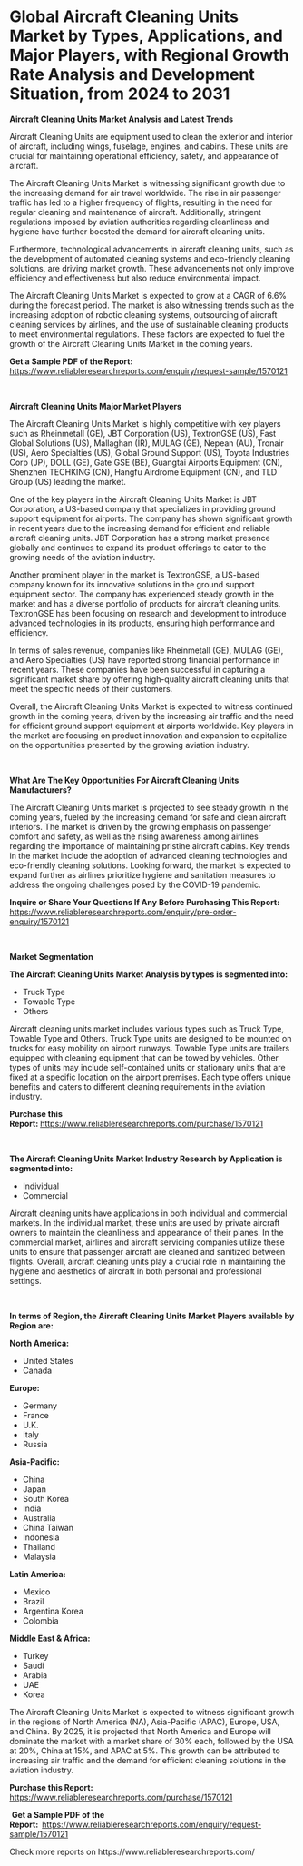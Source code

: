 <p><h1>Global Aircraft Cleaning Units Market by Types, Applications, and Major Players, with Regional Growth Rate Analysis and Development Situation, from 2024 to 2031</h1></p><p><strong>Aircraft Cleaning Units Market Analysis and Latest Trends</strong></p>
<p><p>Aircraft Cleaning Units are equipment used to clean the exterior and interior of aircraft, including wings, fuselage, engines, and cabins. These units are crucial for maintaining operational efficiency, safety, and appearance of aircraft.</p><p>The Aircraft Cleaning Units Market is witnessing significant growth due to the increasing demand for air travel worldwide. The rise in air passenger traffic has led to a higher frequency of flights, resulting in the need for regular cleaning and maintenance of aircraft. Additionally, stringent regulations imposed by aviation authorities regarding cleanliness and hygiene have further boosted the demand for aircraft cleaning units.</p><p>Furthermore, technological advancements in aircraft cleaning units, such as the development of automated cleaning systems and eco-friendly cleaning solutions, are driving market growth. These advancements not only improve efficiency and effectiveness but also reduce environmental impact.</p><p>The Aircraft Cleaning Units Market is expected to grow at a CAGR of 6.6% during the forecast period. The market is also witnessing trends such as the increasing adoption of robotic cleaning systems, outsourcing of aircraft cleaning services by airlines, and the use of sustainable cleaning products to meet environmental regulations. These factors are expected to fuel the growth of the Aircraft Cleaning Units Market in the coming years.</p></p>
<p><strong>Get a Sample PDF of the Report:&nbsp;</strong> <a href="https://www.reliableresearchreports.com/enquiry/request-sample/1570121">https://www.reliableresearchreports.com/enquiry/request-sample/1570121</a></p>
<p>&nbsp;</p>
<p><strong>Aircraft Cleaning Units Major Market Players</strong></p>
<p><p>The Aircraft Cleaning Units Market is highly competitive with key players such as Rheinmetall (GE), JBT Corporation (US), TextronGSE (US), Fast Global Solutions (US), Mallaghan (IR), MULAG (GE), Nepean (AU), Tronair (US), Aero Specialties (US), Global Ground Support (US), Toyota Industries Corp (JP), DOLL (GE), Gate GSE (BE), Guangtai Airports Equipment (CN), Shenzhen TECHKING (CN), Hangfu Airdrome Equipment (CN), and TLD Group (US) leading the market.</p><p>One of the key players in the Aircraft Cleaning Units Market is JBT Corporation, a US-based company that specializes in providing ground support equipment for airports. The company has shown significant growth in recent years due to the increasing demand for efficient and reliable aircraft cleaning units. JBT Corporation has a strong market presence globally and continues to expand its product offerings to cater to the growing needs of the aviation industry.</p><p>Another prominent player in the market is TextronGSE, a US-based company known for its innovative solutions in the ground support equipment sector. The company has experienced steady growth in the market and has a diverse portfolio of products for aircraft cleaning units. TextronGSE has been focusing on research and development to introduce advanced technologies in its products, ensuring high performance and efficiency.</p><p>In terms of sales revenue, companies like Rheinmetall (GE), MULAG (GE), and Aero Specialties (US) have reported strong financial performance in recent years. These companies have been successful in capturing a significant market share by offering high-quality aircraft cleaning units that meet the specific needs of their customers.</p><p>Overall, the Aircraft Cleaning Units Market is expected to witness continued growth in the coming years, driven by the increasing air traffic and the need for efficient ground support equipment at airports worldwide. Key players in the market are focusing on product innovation and expansion to capitalize on the opportunities presented by the growing aviation industry.</p></p>
<p>&nbsp;</p>
<p><strong>What Are The Key Opportunities For Aircraft Cleaning Units Manufacturers?</strong></p>
<p><p>The Aircraft Cleaning Units market is projected to see steady growth in the coming years, fueled by the increasing demand for safe and clean aircraft interiors. The market is driven by the growing emphasis on passenger comfort and safety, as well as the rising awareness among airlines regarding the importance of maintaining pristine aircraft cabins. Key trends in the market include the adoption of advanced cleaning technologies and eco-friendly cleaning solutions. Looking forward, the market is expected to expand further as airlines prioritize hygiene and sanitation measures to address the ongoing challenges posed by the COVID-19 pandemic.</p></p>
<p><strong>Inquire or Share Your Questions If Any Before Purchasing This Report:</strong> <a href="https://www.reliableresearchreports.com/enquiry/pre-order-enquiry/1570121">https://www.reliableresearchreports.com/enquiry/pre-order-enquiry/1570121</a></p>
<p>&nbsp;</p>
<p><strong>Market Segmentation</strong></p>
<p><strong>The Aircraft Cleaning Units Market Analysis by types is segmented into:</strong></p>
<p><ul><li>Truck Type</li><li>Towable Type</li><li>Others</li></ul></p>
<p><p>Aircraft cleaning units market includes various types such as Truck Type, Towable Type and Others. Truck Type units are designed to be mounted on trucks for easy mobility on airport runways. Towable Type units are trailers equipped with cleaning equipment that can be towed by vehicles. Other types of units may include self-contained units or stationary units that are fixed at a specific location on the airport premises. Each type offers unique benefits and caters to different cleaning requirements in the aviation industry.</p></p>
<p><strong>Purchase this Report:&nbsp;</strong><a href="https://www.reliableresearchreports.com/purchase/1570121">https://www.reliableresearchreports.com/purchase/1570121</a></p>
<p>&nbsp;</p>
<p><strong>The Aircraft Cleaning Units Market Industry Research by Application is segmented into:</strong></p>
<p><ul><li>Individual</li><li>Commercial</li></ul></p>
<p><p>Aircraft cleaning units have applications in both individual and commercial markets. In the individual market, these units are used by private aircraft owners to maintain the cleanliness and appearance of their planes. In the commercial market, airlines and aircraft servicing companies utilize these units to ensure that passenger aircraft are cleaned and sanitized between flights. Overall, aircraft cleaning units play a crucial role in maintaining the hygiene and aesthetics of aircraft in both personal and professional settings.</p></p>
<p>&nbsp;</p>
<p><strong>In terms of Region, the Aircraft Cleaning Units Market Players available by Region are:</strong></p>
<p>
    <p> <strong> North America: </strong>
        <ul>
            <li>United States</li>
            <li>Canada</li>
        </ul>
        </p> 
    <p> <strong> Europe: </strong>
        <ul>
            <li>Germany</li>
            <li>France</li>
            <li>U.K.</li>
            <li>Italy</li>
            <li>Russia</li>
        </ul>
        </p> 
    <p> <strong> Asia-Pacific: </strong>
        <ul>
            <li>China</li>
            <li>Japan</li>
            <li>South Korea</li>
            <li>India</li>
            <li>Australia</li>
            <li>China Taiwan</li>
            <li>Indonesia</li>
            <li>Thailand</li>
            <li>Malaysia</li>
        </ul>
        </p> 
    <p> <strong> Latin America: </strong>
        <ul>
            <li>Mexico</li>
            <li>Brazil</li>
            <li>Argentina Korea</li>
            <li>Colombia</li>
        </ul>
        </p> 
    <p> <strong> Middle East & Africa: </strong>
        <ul>
            <li>Turkey</li>
            <li>Saudi</li>
            <li>Arabia</li>
            <li>UAE</li>
            <li>Korea</li>
        </ul>
    </p>
    </p>
<p><p>The Aircraft Cleaning Units Market is expected to witness significant growth in the regions of North America (NA), Asia-Pacific (APAC), Europe, USA, and China. By 2025, it is projected that North America and Europe will dominate the market with a market share of 30% each, followed by the USA at 20%, China at 15%, and APAC at 5%. This growth can be attributed to increasing air traffic and the demand for efficient cleaning solutions in the aviation industry.</p></p>
<p><strong>Purchase this Report: </strong><a href="https://www.reliableresearchreports.com/purchase/1570121">https://www.reliableresearchreports.com/purchase/1570121</a></p>
<p>&nbsp;<strong>Get a Sample PDF of the Report:&nbsp;&nbsp;</strong><a href="https://www.reliableresearchreports.com/enquiry/request-sample/1570121">https://www.reliableresearchreports.com/enquiry/request-sample/1570121</a></p>
<p><strong></strong></p>
<p>Check more reports on https://www.reliableresearchreports.com/</p>